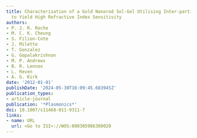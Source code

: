 ```yaml
---
title: Characterisation of a Gold Nanorod Sol-Gel Utilising Inter-particle Coupling
  to Yield High Refractive Index Sensitivity
authors:
- P. J. R. Roche
- M. C. K. Cheung
- S. Filion-Cote
- J. Milette
- T. Gonzalez
- G. Gopalakrishnan
- M. P. Andrews
- B. R. Lennox
- L. Reven
- A. G. Kirk
date: '2012-01-01'
publishDate: '2024-05-30T16:09:45.683945Z'
publication_types:
- article-journal
publication: '*Plasmonics*'
doi: 10.1007/s11468-011-9311-7
links:
- name: URL
  url: <Go to ISI>://WOS:000305986300020
---
```

